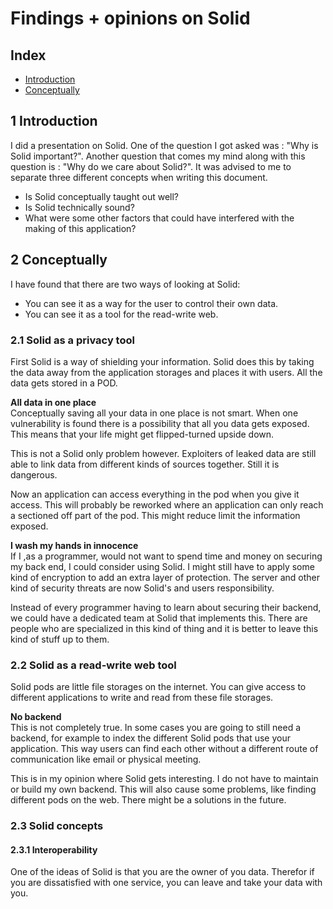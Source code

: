 # Findings + opinions on Solid  
  
## Index  
- [Introduction](#1-introduction)  
- [Conceptually](#2-conceptually)  
  
## 1 Introduction  
I did a presentation on Solid. One of the question I got asked was : "Why is Solid important?".
Another question that comes my mind along with this question is : "Why do we care about Solid?". 
It was advised to me to separate three different concepts when writing this document.  
  
- Is Solid conceptually taught out well?  
- Is Solid technically sound?  
- What were some other factors that could have interfered with the making of this application?  
    
## 2 Conceptually  
I have found that there are two ways of looking at Solid:  
- You can see it as a way for the user to control their own data.  
- You can see it as a tool for the read-write web.  
  
### 2.1 Solid as a privacy tool  
First Solid is a way of shielding your information. Solid does this by taking the data away from the
application storages and places it with users. All the data gets stored in a POD.  
  
**All data in one place**  
Conceptually saving all your data in one place is not smart. When one vulnerability is found there is a possibility 
that all you data gets exposed. This means that your life might get flipped-turned upside down. 
  
This is not a Solid only problem however. Exploiters of leaked data are still able to link data from different kinds of 
sources together. Still it is dangerous.  
  
Now an application can access everything in the pod when you give it access. This will probably be reworked where an application
can only reach a sectioned off part of the pod. This might reduce limit the information exposed.  
  
**I wash my hands in innocence**  
If I ,as a programmer, would not want to spend time and money on securing my back end, I could consider using Solid. I might still
have to apply some kind of encryption to add an extra layer of protection. The server and other kind of security threats are
now Solid's and users responsibility.  
  
Instead of every programmer having to learn about securing their backend, we could have a dedicated team at Solid that 
implements this. There are people who are specialized in this kind of thing and it is better to leave this kind of stuff up to
them. 
  
### 2.2 Solid as a read-write web tool  
Solid pods are little file storages on the internet. You can give access to different applications to write and read from these
file storages.  
  
**No backend**  
This is not completely true. In some cases you are going to still need a backend, for example to index the different Solid pods
that use your application. This way users can find each other without a different route of communication like email or physical meeting.  
  
This is in my opinion where Solid gets interesting. I do not have to maintain or build my own backend. 
This will also cause some problems, like finding different pods on the web. There might be a solutions in the future.
  
### 2.3 Solid concepts  
#### 2.3.1 Interoperability  
One of the ideas of Solid is that you are the owner of you data. Therefor if you are dissatisfied with one service, you 
can leave and take your data with you.